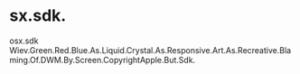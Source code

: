 # sx.sdk.
osx.sdk
Wiev.Green.Red.Blue.As.Liquid.Crystal.As.Responsive.Art.As.Recreative.Blaming.Of.DWM.By.Screen.CopyrightApple.But.Sdk.
